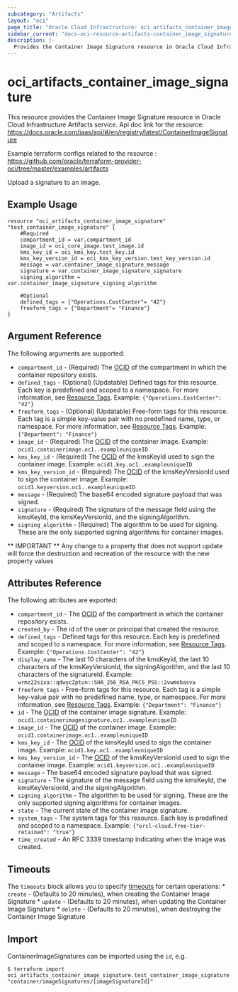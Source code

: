 ```yaml
---
subcategory: "Artifacts"
layout: "oci"
page_title: "Oracle Cloud Infrastructure: oci_artifacts_container_image_signature"
sidebar_current: "docs-oci-resource-artifacts-container_image_signature"
description: |-
  Provides the Container Image Signature resource in Oracle Cloud Infrastructure Artifacts service
---
```


# oci_artifacts_container_image_signature
This resource provides the Container Image Signature resource in Oracle Cloud Infrastructure Artifacts service.
Api doc link for the resource: https://docs.oracle.com/iaas/api/#/en/registry/latest/ContainerImageSignature

Example terraform configs related to the resource : https://github.com/oracle/terraform-provider-oci/tree/master/examples/artifacts

Upload a signature to an image.

## Example Usage

```hcl
resource "oci_artifacts_container_image_signature" "test_container_image_signature" {
	#Required
	compartment_id = var.compartment_id
	image_id = oci_core_image.test_image.id
	kms_key_id = oci_kms_key.test_key.id
	kms_key_version_id = oci_kms_key_version.test_key_version.id
	message = var.container_image_signature_message
	signature = var.container_image_signature_signature
	signing_algorithm = var.container_image_signature_signing_algorithm

	#Optional
	defined_tags = {"Operations.CostCenter"= "42"}
	freeform_tags = {"Department"= "Finance"}
}
```

## Argument Reference

The following arguments are supported:

* `compartment_id` - (Required) The [OCID](https://docs.cloud.oracle.com/iaas/Content/General/Concepts/identifiers.htm) of the compartment in which the container repository exists.
* `defined_tags` - (Optional) (Updatable) Defined tags for this resource. Each key is predefined and scoped to a namespace. For more information, see [Resource Tags](https://docs.cloud.oracle.com/iaas/Content/General/Concepts/resourcetags.htm).  Example: `{"Operations.CostCenter": "42"}` 
* `freeform_tags` - (Optional) (Updatable) Free-form tags for this resource. Each tag is a simple key-value pair with no predefined name, type, or namespace. For more information, see [Resource Tags](https://docs.cloud.oracle.com/iaas/Content/General/Concepts/resourcetags.htm).  Example: `{"Department": "Finance"}` 
* `image_id` - (Required) The [OCID](https://docs.cloud.oracle.com/iaas/Content/General/Concepts/identifiers.htm) of the container image.  Example: `ocid1.containerimage.oc1..exampleuniqueID` 
* `kms_key_id` - (Required) The [OCID](https://docs.cloud.oracle.com/iaas/Content/General/Concepts/identifiers.htm) of the kmsKeyId used to sign the container image.  Example: `ocid1.key.oc1..exampleuniqueID` 
* `kms_key_version_id` - (Required) The [OCID](https://docs.cloud.oracle.com/iaas/Content/General/Concepts/identifiers.htm) of the kmsKeyVersionId used to sign the container image.  Example: `ocid1.keyversion.oc1..exampleuniqueID` 
* `message` - (Required) The base64 encoded signature payload that was signed.
* `signature` - (Required) The signature of the message field using the kmsKeyId, the kmsKeyVersionId, and the signingAlgorithm.
* `signing_algorithm` - (Required) The algorithm to be used for signing. These are the only supported signing algorithms for container images.


** IMPORTANT **
Any change to a property that does not support update will force the destruction and recreation of the resource with the new property values

## Attributes Reference

The following attributes are exported:

* `compartment_id` - The [OCID](https://docs.cloud.oracle.com/iaas/Content/General/Concepts/identifiers.htm) of the compartment in which the container repository exists.
* `created_by` - The id of the user or principal that created the resource.
* `defined_tags` - Defined tags for this resource. Each key is predefined and scoped to a namespace. For more information, see [Resource Tags](https://docs.cloud.oracle.com/iaas/Content/General/Concepts/resourcetags.htm).  Example: `{"Operations.CostCenter": "42"}` 
* `display_name` - The last 10 characters of the kmsKeyId, the last 10 characters of the kmsKeyVersionId, the signingAlgorithm, and the last 10 characters of the signatureId.  Example: `wrmz22sixa::qdwyc2ptun::SHA_256_RSA_PKCS_PSS::2vwmobasva` 
* `freeform_tags` - Free-form tags for this resource. Each tag is a simple key-value pair with no predefined name, type, or namespace. For more information, see [Resource Tags](https://docs.cloud.oracle.com/iaas/Content/General/Concepts/resourcetags.htm).  Example: `{"Department": "Finance"}` 
* `id` - The [OCID](https://docs.cloud.oracle.com/iaas/Content/General/Concepts/identifiers.htm) of the container image signature.  Example: `ocid1.containerimagesignature.oc1..exampleuniqueID` 
* `image_id` - The [OCID](https://docs.cloud.oracle.com/iaas/Content/General/Concepts/identifiers.htm) of the container image.  Example: `ocid1.containerimage.oc1..exampleuniqueID` 
* `kms_key_id` - The [OCID](https://docs.cloud.oracle.com/iaas/Content/General/Concepts/identifiers.htm) of the kmsKeyId used to sign the container image.  Example: `ocid1.key.oc1..exampleuniqueID` 
* `kms_key_version_id` - The [OCID](https://docs.cloud.oracle.com/iaas/Content/General/Concepts/identifiers.htm) of the kmsKeyVersionId used to sign the container image.  Example: `ocid1.keyversion.oc1..exampleuniqueID` 
* `message` - The base64 encoded signature payload that was signed.
* `signature` - The signature of the message field using the kmsKeyId, the kmsKeyVersionId, and the signingAlgorithm.
* `signing_algorithm` - The algorithm to be used for signing. These are the only supported signing algorithms for container images.
* `state` - The current state of the container image signature.
* `system_tags` - The system tags for this resource. Each key is predefined and scoped to a namespace. Example: `{"orcl-cloud.free-tier-retained": "true"}` 
* `time_created` - An RFC 3339 timestamp indicating when the image was created.

## Timeouts

The `timeouts` block allows you to specify [timeouts](https://registry.terraform.io/providers/oracle/oci/latest/docs/guides/changing_timeouts) for certain operations:
	* `create` - (Defaults to 20 minutes), when creating the Container Image Signature
	* `update` - (Defaults to 20 minutes), when updating the Container Image Signature
	* `delete` - (Defaults to 20 minutes), when destroying the Container Image Signature


## Import

ContainerImageSignatures can be imported using the `id`, e.g.

```
$ terraform import oci_artifacts_container_image_signature.test_container_image_signature "container/imageSignatures/{imageSignatureId}" 
```

